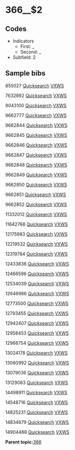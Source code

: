 # 366\_\_$2

## Codes

-   Indicators
    -   First: \_
    -   Second: \_
-   Subfield: 2

## Sample bibs

855027 [Quicksearch](https://search.library.yale.edu/catalog/855027) [VXWS](http://prodorbis.library.yale.edu:7014/vxws/GetHoldingsService?bibId=855027)

7632892 [Quicksearch](https://search.library.yale.edu/catalog/7632892) [VXWS](http://prodorbis.library.yale.edu:7014/vxws/GetHoldingsService?bibId=7632892)

9043100 [Quicksearch](https://search.library.yale.edu/catalog/9043100) [VXWS](http://prodorbis.library.yale.edu:7014/vxws/GetHoldingsService?bibId=9043100)

9662777 [Quicksearch](https://search.library.yale.edu/catalog/9662777) [VXWS](http://prodorbis.library.yale.edu:7014/vxws/GetHoldingsService?bibId=9662777)

9662844 [Quicksearch](https://search.library.yale.edu/catalog/9662844) [VXWS](http://prodorbis.library.yale.edu:7014/vxws/GetHoldingsService?bibId=9662844)

9662845 [Quicksearch](https://search.library.yale.edu/catalog/9662845) [VXWS](http://prodorbis.library.yale.edu:7014/vxws/GetHoldingsService?bibId=9662845)

9662846 [Quicksearch](https://search.library.yale.edu/catalog/9662846) [VXWS](http://prodorbis.library.yale.edu:7014/vxws/GetHoldingsService?bibId=9662846)

9662847 [Quicksearch](https://search.library.yale.edu/catalog/9662847) [VXWS](http://prodorbis.library.yale.edu:7014/vxws/GetHoldingsService?bibId=9662847)

9662848 [Quicksearch](https://search.library.yale.edu/catalog/9662848) [VXWS](http://prodorbis.library.yale.edu:7014/vxws/GetHoldingsService?bibId=9662848)

9662849 [Quicksearch](https://search.library.yale.edu/catalog/9662849) [VXWS](http://prodorbis.library.yale.edu:7014/vxws/GetHoldingsService?bibId=9662849)

9662850 [Quicksearch](https://search.library.yale.edu/catalog/9662850) [VXWS](http://prodorbis.library.yale.edu:7014/vxws/GetHoldingsService?bibId=9662850)

9662851 [Quicksearch](https://search.library.yale.edu/catalog/9662851) [VXWS](http://prodorbis.library.yale.edu:7014/vxws/GetHoldingsService?bibId=9662851)

9662852 [Quicksearch](https://search.library.yale.edu/catalog/9662852) [VXWS](http://prodorbis.library.yale.edu:7014/vxws/GetHoldingsService?bibId=9662852)

11332012 [Quicksearch](https://search.library.yale.edu/catalog/11332012) [VXWS](http://prodorbis.library.yale.edu:7014/vxws/GetHoldingsService?bibId=11332012)

11642768 [Quicksearch](https://search.library.yale.edu/catalog/11642768) [VXWS](http://prodorbis.library.yale.edu:7014/vxws/GetHoldingsService?bibId=11642768)

12175983 [Quicksearch](https://search.library.yale.edu/catalog/12175983) [VXWS](http://prodorbis.library.yale.edu:7014/vxws/GetHoldingsService?bibId=12175983)

12219532 [Quicksearch](https://search.library.yale.edu/catalog/12219532) [VXWS](http://prodorbis.library.yale.edu:7014/vxws/GetHoldingsService?bibId=12219532)

12319784 [Quicksearch](https://search.library.yale.edu/catalog/12319784) [VXWS](http://prodorbis.library.yale.edu:7014/vxws/GetHoldingsService?bibId=12319784)

12433836 [Quicksearch](https://search.library.yale.edu/catalog/12433836) [VXWS](http://prodorbis.library.yale.edu:7014/vxws/GetHoldingsService?bibId=12433836)

12466596 [Quicksearch](https://search.library.yale.edu/catalog/12466596) [VXWS](http://prodorbis.library.yale.edu:7014/vxws/GetHoldingsService?bibId=12466596)

12534039 [Quicksearch](https://search.library.yale.edu/catalog/12534039) [VXWS](http://prodorbis.library.yale.edu:7014/vxws/GetHoldingsService?bibId=12534039)

12646986 [Quicksearch](https://search.library.yale.edu/catalog/12646986) [VXWS](http://prodorbis.library.yale.edu:7014/vxws/GetHoldingsService?bibId=12646986)

12773500 [Quicksearch](https://search.library.yale.edu/catalog/12773500) [VXWS](http://prodorbis.library.yale.edu:7014/vxws/GetHoldingsService?bibId=12773500)

12793455 [Quicksearch](https://search.library.yale.edu/catalog/12793455) [VXWS](http://prodorbis.library.yale.edu:7014/vxws/GetHoldingsService?bibId=12793455)

12942407 [Quicksearch](https://search.library.yale.edu/catalog/12942407) [VXWS](http://prodorbis.library.yale.edu:7014/vxws/GetHoldingsService?bibId=12942407)

12958453 [Quicksearch](https://search.library.yale.edu/catalog/12958453) [VXWS](http://prodorbis.library.yale.edu:7014/vxws/GetHoldingsService?bibId=12958453)

12968754 [Quicksearch](https://search.library.yale.edu/catalog/12968754) [VXWS](http://prodorbis.library.yale.edu:7014/vxws/GetHoldingsService?bibId=12968754)

13024178 [Quicksearch](https://search.library.yale.edu/catalog/13024178) [VXWS](http://prodorbis.library.yale.edu:7014/vxws/GetHoldingsService?bibId=13024178)

13060992 [Quicksearch](https://search.library.yale.edu/catalog/13060992) [VXWS](http://prodorbis.library.yale.edu:7014/vxws/GetHoldingsService?bibId=13060992)

13079036 [Quicksearch](https://search.library.yale.edu/catalog/13079036) [VXWS](http://prodorbis.library.yale.edu:7014/vxws/GetHoldingsService?bibId=13079036)

13129083 [Quicksearch](https://search.library.yale.edu/catalog/13129083) [VXWS](http://prodorbis.library.yale.edu:7014/vxws/GetHoldingsService?bibId=13129083)

14498911 [Quicksearch](https://search.library.yale.edu/catalog/14498911) [VXWS](http://prodorbis.library.yale.edu:7014/vxws/GetHoldingsService?bibId=14498911)

14548716 [Quicksearch](https://search.library.yale.edu/catalog/14548716) [VXWS](http://prodorbis.library.yale.edu:7014/vxws/GetHoldingsService?bibId=14548716)

14825231 [Quicksearch](https://search.library.yale.edu/catalog/14825231) [VXWS](http://prodorbis.library.yale.edu:7014/vxws/GetHoldingsService?bibId=14825231)

14834879 [Quicksearch](https://search.library.yale.edu/catalog/14834879) [VXWS](http://prodorbis.library.yale.edu:7014/vxws/GetHoldingsService?bibId=14834879)

14904488 [Quicksearch](https://search.library.yale.edu/catalog/14904488) [VXWS](http://prodorbis.library.yale.edu:7014/vxws/GetHoldingsService?bibId=14904488)

**Parent topic:**[366](../../tags/366/366.md)

